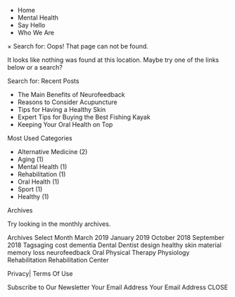 *   Home
*   Mental Health
*   Say Hello
*   Who We Are

× Search for: Oops! That page can not be found.

It looks like nothing was found at this location. Maybe try one of the links below or a search?

Search for: Recent Posts

*   The Main Benefits of Neurofeedback
*   Reasons to Consider Acupuncture
*   Tips for Having a Healthy Skin
*   Expert Tips for Buying the Best Fishing Kayak
*   Keeping Your Oral Health on Top

Most Used Categories

*   Alternative Medicine (2)
*   Aging (1)
*   Mental Health (1)
*   Rehabilitation (1)
*   Oral Health (1)
*   Sport (1)
*   Healthy (1)

Archives

Try looking in the monthly archives.

Archives Select Month March 2019 January 2019 October 2018 September 2018 Tagsaging cost dementia Dental Dentist design healthy skin material memory loss neurofeedback Oral Physical Therapy Physiology Rehabilitation Rehabilitation Center

Privacy| Terms Of Use

Subscribe to Our Newsletter Your Email Address Your Email Address CLOSE